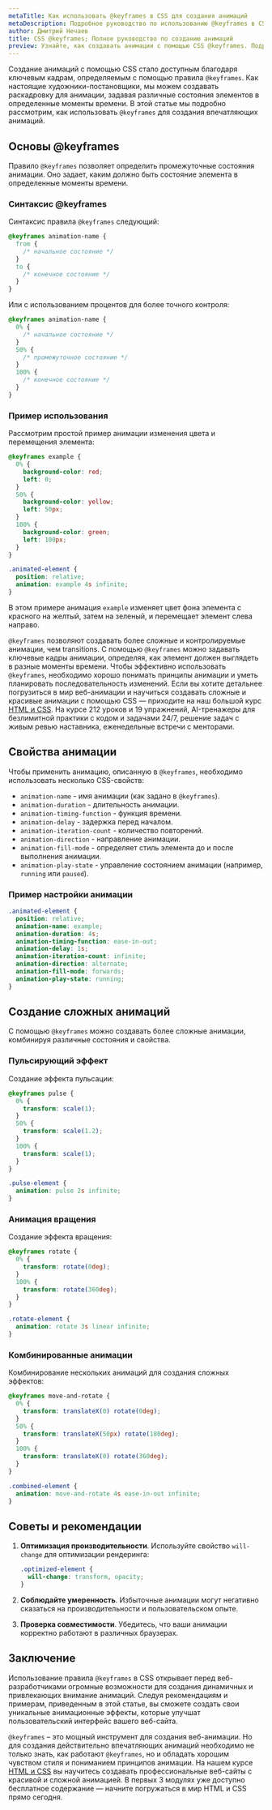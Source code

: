 ```yaml
---
metaTitle: Как использовать @keyframes в CSS для создания анимаций
metaDescription: Подробное руководство по использованию @keyframes в CSS для создания анимаций. Узнайте, как задавать ключевые кадры и управлять анимацией с помощью CSS.
author: Дмитрий Нечаев
title: CSS @keyframes; Полное руководство по созданию анимаций
preview: Узнайте, как создавать анимации с помощью CSS @keyframes. Подробное руководство с примерами и объяснениями для разработчиков.
---
```


Создание анимаций с помощью CSS стало доступным благодаря ключевым кадрам, определяемым с помощью правила `@keyframes`. Как настоящие художники-постановщики, мы можем создавать раскадровку для анимации, задавая различные состояния элементов в определенные моменты времени. В этой статье мы подробно рассмотрим, как использовать `@keyframes` для создания впечатляющих анимаций.

## Основы @keyframes

Правило `@keyframes` позволяет определить промежуточные состояния анимации. Оно задает, каким должно быть состояние элемента в определенные моменты времени.

### Синтаксис @keyframes

Синтаксис правила `@keyframes` следующий:

```css
@keyframes animation-name {
  from {
    /* начальное состояние */
  }
  to {
    /* конечное состояние */
  }
}
```

Или с использованием процентов для более точного контроля:

```css
@keyframes animation-name {
  0% {
    /* начальное состояние */
  }
  50% {
    /* промежуточное состояние */
  }
  100% {
    /* конечное состояние */
  }
}
```

### Пример использования

Рассмотрим простой пример анимации изменения цвета и перемещения элемента:

```css
@keyframes example {
  0% {
    background-color: red;
    left: 0;
  }
  50% {
    background-color: yellow;
    left: 50px;
  }
  100% {
    background-color: green;
    left: 100px;
  }
}

.animated-element {
  position: relative;
  animation: example 4s infinite;
}
```

В этом примере анимация `example` изменяет цвет фона элемента с красного на желтый, затем на зеленый, и перемещает элемент слева направо.

`@keyframes` позволяют создавать более сложные и контролируемые анимации, чем transitions. С помощью `@keyframes` можно задавать ключевые кадры анимации, определяя, как элемент должен выглядеть в разные моменты времени. Чтобы эффективно использовать `@keyframes`, необходимо хорошо понимать принципы анимации и уметь планировать последовательность изменений. Если вы хотите детальнее погрузиться в мир веб-анимации и научиться создавать сложные и красивые анимации с помощью CSS — приходите на наш большой курс [HTML и CSS](https://purpleschool.ru/course/html-css?utm_source=knowledgebase&utm_medium=text&utm_campaign=css-keyframes-polnoe-rukovodstvo-po-sozdaniyu-animatsiy). На курсе 212 уроков и 19 упражнений, AI-тренажеры для безлимитной практики с кодом и задачами 24/7, решение задач с живым ревью наставника, еженедельные встречи с менторами.

## Свойства анимации

Чтобы применить анимацию, описанную в `@keyframes`, необходимо использовать несколько CSS-свойств:

- `animation-name` - имя анимации (как задано в `@keyframes`).
- `animation-duration` - длительность анимации.
- `animation-timing-function` - функция времени.
- `animation-delay` - задержка перед началом.
- `animation-iteration-count` - количество повторений.
- `animation-direction` - направление анимации.
- `animation-fill-mode` - определяет стиль элемента до и после выполнения анимации.
- `animation-play-state` - управление состоянием анимации (например, `running` или `paused`).

### Пример настройки анимации

```css
.animated-element {
  position: relative;
  animation-name: example;
  animation-duration: 4s;
  animation-timing-function: ease-in-out;
  animation-delay: 1s;
  animation-iteration-count: infinite;
  animation-direction: alternate;
  animation-fill-mode: forwards;
  animation-play-state: running;
}
```

## Создание сложных анимаций

С помощью `@keyframes` можно создавать более сложные анимации, комбинируя различные состояния и свойства.

### Пульсирующий эффект

Создание эффекта пульсации:

```css
@keyframes pulse {
  0% {
    transform: scale(1);
  }
  50% {
    transform: scale(1.2);
  }
  100% {
    transform: scale(1);
  }
}

.pulse-element {
  animation: pulse 2s infinite;
}
```

### Анимация вращения

Создание эффекта вращения:

```css
@keyframes rotate {
  0% {
    transform: rotate(0deg);
  }
  100% {
    transform: rotate(360deg);
  }
}

.rotate-element {
  animation: rotate 3s linear infinite;
}
```

### Комбинированные анимации

Комбинирование нескольких анимаций для создания сложных эффектов:

```css
@keyframes move-and-rotate {
  0% {
    transform: translateX(0) rotate(0deg);
  }
  50% {
    transform: translateX(50px) rotate(180deg);
  }
  100% {
    transform: translateX(0) rotate(360deg);
  }
}

.combined-element {
  animation: move-and-rotate 4s ease-in-out infinite;
}
```

## Советы и рекомендации

1. **Оптимизация производительности**. Используйте свойство `will-change` для оптимизации рендеринга:

   ```css
   .optimized-element {
     will-change: transform, opacity;
   }
   ```

2. **Соблюдайте умеренность**. Избыточные анимации могут негативно сказаться на производительности и пользовательском опыте.

3. **Проверка совместимости**. Убедитесь, что ваши анимации корректно работают в различных браузерах.

## Заключение

Использование правила `@keyframes` в CSS открывает перед веб-разработчиками огромные возможности для создания динамичных и привлекающих внимание анимаций. Следуя рекомендациям и примерам, приведенным в этой статье, вы сможете создать свои уникальные анимационные эффекты, которые улучшат пользовательский интерфейс вашего веб-сайта.

`@keyframes` – это мощный инструмент для создания веб-анимации. Но для создания действительно впечатляющих анимаций необходимо не только знать, как работают `@keyframes`, но и обладать хорошим чувством стиля и пониманием принципов анимации. На нашем курсе [HTML и CSS](https://purpleschool.ru/course/html-css?utm_source=knowledgebase&utm_medium=text&utm_campaign=css-keyframes-polnoe-rukovodstvo-po-sozdaniyu-animatsiy) вы научитесь создавать профессиональные веб-сайты с красивой и сложной анимацией. В первых 3 модулях уже доступно бесплатное содержание — начните погружаться в мир HTML и CSS прямо сегодня.
